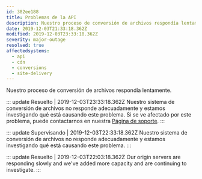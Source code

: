 ```yaml
---
id: 382ee188
title: Problemas de la API
description: Nuestro proceso de conversión de archivos respondía lentamente.
date: 2019-12-03T21:33:18.362Z
modified: 2019-12-03T23:33:18.362Z
severity: major-outage
resolved: true
affectedsystems:
  - api
  - cdn
  - conversions
  - site-delivery
---
```


Nuestro proceso de conversión de archivos respondía lentamente.


::: update Resuelto | 2019-12-03T23:33:18.362Z
Nuestro sistema de conversión de archivos no responde adecuadamente y estamos investigando qué está causando este problema. Si se ve afectado por este problema, puede contactarnos en nuestra [Página de soporte](https://demo.statusfy.co).
:::

::: update Supervisando | 2019-12-03T22:33:18.362Z
Nuestro sistema de conversión de archivos no responde adecuadamente y estamos investigando qué está causando este problema.
:::

::: update Resuelto | 2019-12-03T22:03:18.362Z
Our origin servers are responding slowly and we've added more capacity and are continuing to investigate.
:::

